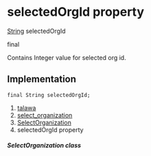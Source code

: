
<div>

# selectedOrgId property

</div>


[String](https://api.flutter.dev/flutter/dart-core/String-class.html)
selectedOrgId


final




Contains Integer value for selected org id.



## Implementation

``` language-dart
final String selectedOrgId;
```







1.  [talawa](../../index.md)
2.  [select_organization](../../views_pre_auth_screens_select_organization/)
3.  [SelectOrganization](../../views_pre_auth_screens_select_organization/SelectOrganization-class.md)
4.  selectedOrgId property

##### SelectOrganization class







